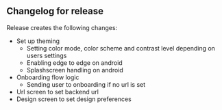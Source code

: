 ## Changelog for release <semver>

Release <semver> creates the following changes:

- Set up theming
    - Setting color mode, color scheme and contrast level depending on users settings
    - Enabling edge to edge on android
    - Splashscreen handling on android
- Onboarding flow logic
    - Sending user to onboarding if no url is set
- Url screen to set backend url
- Design screen to set design preferences